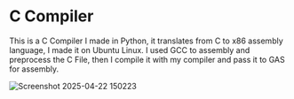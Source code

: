 # C Compiler
This is a C Compiler I made in Python, it translates from C to x86 assembly language, I made it on Ubuntu Linux. I used GCC to assembly and preprocess the C File, then I compile it with my compiler and pass it to GAS for assembly.

![Screenshot 2025-04-22 150223](https://github.com/user-attachments/assets/700272ac-0f71-4920-afa2-ab351ec104cf)
